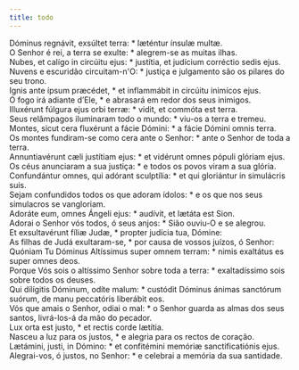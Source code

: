 ```yaml
---
title: todo
---
```

<div class="dropcap text-justify">Dóminus regnávit, exsúltet terra: * læténtur ínsulæ multæ.</div>
<div class="dropcap text-justify">O Senhor é rei, a terra se exulte: * alegrem-se as muitas ilhas.</div>
<div class="text-justify">Nubes, et calígo in circúitu ejus: * justítia, et judícium corréctio sedis ejus.</div>
<div class="text-justify">Nuvens e escuridão circuitam-n'O: * justiça e julgamento são os pilares do seu trono.</div>
<div class="text-justify">Ignis ante ípsum præcédet, * et inflammábit in circúitu inimícos ejus.</div>
<div class="text-justify">O fogo irá adiante d’Ele, * e abrasará em redor dos seus inimigos.</div>
<div class="text-justify">Illuxérunt fúlgura ejus orbi terræ: * vidit, et commóta est terra.</div>
<div class="text-justify">Seus relâmpagos iluminaram todo o mundo: * viu-os a terra e tremeu.</div>
<div class="text-justify">Montes, sicut cera fluxérunt a fácie Dómini: * a fácie Dómini omnis terra.</div>
<div class="text-justify">Os montes fundiram-se como cera ante o Senhor: * ante o Senhor de toda a terra.</div>
<div class="text-justify">Annuntiavérunt cæli justítiam ejus: * et vidérunt omnes pópuli glóriam ejus.</div>
<div class="text-justify">Os céus anunciaram a sua justiça: * e todos os povos viram a sua glória.</div>
<div class="text-justify">Confundántur omnes, qui adórant sculptília: * et qui gloriántur in simulácris suis.</div>
<div class="text-justify">Sejam confundidos todos os que adoram ídolos: * e os que nos seus simulacros se vangloriam.</div>
<div class="text-justify">Adoráte eum, omnes Ángeli ejus: * audívit, et lætáta est Sion.</div>
<div class="text-justify">Adorai o Senhor vós todos, ó seus anjos: * Sião ouviu-O e se alegrou.</div>
<div class="text-justify">Et exsultavérunt fíliæ Judæ, * propter judícia tua, Dómine:</div>
<div class="text-justify">As filhas de Judá exultaram-se, * por causa de vossos juízos, ó Senhor:</div>
<div class="text-justify">Quóniam Tu Dóminus Altíssimus super omnem terram: * nimis exaltátus es super omnes deos.</div>
<div class="text-justify">Porque Vós sois o altíssimo Senhor sobre toda a terra: * exaltadíssimo sois sobre todos os deuses.</div>
<div class="text-justify">Qui dilígitis Dóminum, odíte malum: * custódit Dóminus ánimas sanctórum suórum, de manu peccatóris liberábit eos.</div>
<div class="text-justify">Vós que amais o Senhor, odiai o mal: * o Senhor guarda as almas dos seus santos, livrá-los-á da mão do pecador.</div>
<div class="text-justify">Lux orta est justo, * et rectis corde lætítia.</div>
<div class="text-justify">Nasceu a luz para os justos, * e alegria para os rectos de coração.</div>
<div class="text-justify">Lætámini, justi, in Dómino: * et confitémini memóriæ sanctificatiónis ejus.</div>
<div class="text-justify">Alegrai-vos, ó justos, no Senhor: * e celebrai a memória da sua santidade.</div>
